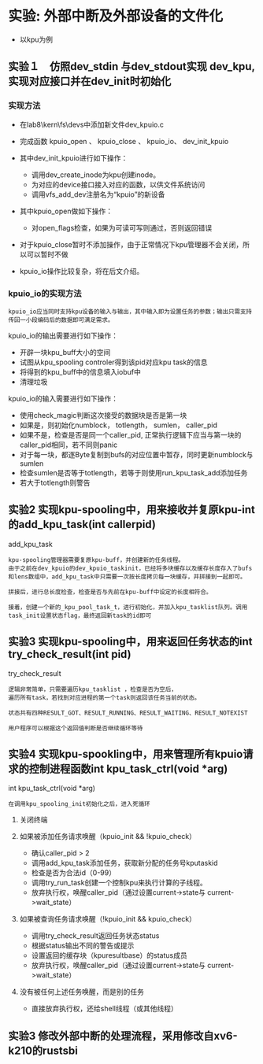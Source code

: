 # 实验: 外部中断及外部设备的文件化
* 以kpu为例　

## 实验１　仿照dev_stdin 与dev_stdout实现 dev_kpu, 实现对应接口并在dev_init时初始化
### 实现方法
* 在lab8\kern\fs\devs中添加新文件dev_kpuio.c
* 完成函数 kpuio_open 、 kpuio_close 、 kpuio_io、  dev_init_kpuio
* 其中dev_init_kpuio进行如下操作：
  * 调用dev_create_inode为kpu创建inode。
  * 为对应的device接口接入对应的函数，以供文件系统访问
  * 调用vfs_add_dev注册名为“kpuio”的新设备

* 其中kpuio_open做如下操作：
  * 对open_flags检查，如果为可读可写则通过，否则返回错误

* 对于kpuio_close暂时不添加操作，由于正常情况下kpu管理器不会关闭，所以可以暂时不做 

* kpuio_io操作比较复杂，将在后文介绍。
###  kpuio_io的实现方法
  
    kpuio_io应当同时支持kpu设备的输入与输出，其中输入即为设置任务的参数；输出只需支持传回一小段编码后的数据即可满足需求。

kpuio_io的输出需要进行如下操作：

* 开辟一块kpu_buff大小的空间
* 试图从kpu_spooling controler得到该pid对应kpu task的信息
* 将得到的kpu_buff中的信息填入iobuf中
* 清理垃圾

kpuio_io的输入需要进行如下操作：
* 使用check_magic判断这次接受的数据块是否是第一块
* 如果是，则初始化numblock， totlength， sumlen， caller_pid
* 如果不是，检查是否是同一个caller_pid, 正常执行逻辑下应当与第一块的caller_pid相同，若不同则panic
* 对于每一块，都逐Byte复制到bufs的对应位置中暂存，同时更新numblock与sumlen
* 检查sumlen是否等于totlength，若等于则使用run_kpu_task_add添加任务
* 若大于totlength则警告


## 实验2 实现kpu-spooling中，用来接收并复原kpu-int的add_kpu_task(int callerpid)

add_kpu_task

    kpu-spooling管理器需要复原kpu-buff，并创建新的任务线程。
    由于之前在dev_kpuio的dev_kpuio_taskinit，已经将多块缓存以及缓存长度存入了bufs和lens数组中，add_kpu_task中只需要一次按长度拷贝每一块缓存，并拼接到一起即可。

    拼接后，进行总长度检查，检查是否与先前在kpu-buff中设定的长度相符合。

    接着，创建一个新的_kpu_pool_task_t，进行初始化，并加入kpu_tasklist队列。调用task_init设置状态flag，最终返回新task的id即可

## 实验3 实现kpu-spooling中，用来返回任务状态的int try_check_result(int pid)

try_check_result

    逻辑非常简单，只需要遍历kpu_tasklist ，检查是否为空后，
    遍历所有task，若找到对应进程的第一个task则返回该任务当前的状态。

    状态共有四种RESULT_GOT、RESULT_RUNNING、RESULT_WAITING、RESULT_NOTEXIST

    用户程序可以根据这个返回值判断是否继续循环等待

## 实验4 实现kpu-spookling中，用来管理所有kpuio请求的控制进程函数int kpu_task_ctrl(void *arg)

int kpu_task_ctrl(void *arg)

    在调用kpu_spooling_init初始化之后，进入死循环

1.  关闭终端
2. 如果被添加任务请求唤醒（kpuio_init && !kpuio_check）
   
   * 确认caller_pid > 2
   * 调用add_kpu_task添加任务，获取新分配的任务号kputaskid
   * 检查是否为合法id（0-99）
   * 调用try_run_task创建一个控制kpu来执行计算的子线程。
   * 放弃执行权，唤醒caller_pid（通过设置current->state与 current->wait_state）
3. 如果被查询任务请求唤醒（!kpuio_init && kpuio_check）

    * 调用try_check_result返回任务状态status
    * 根据status输出不同的警告或提示
    * 设置返回的缓存块（kpuresultbase）的status成员
    * 放弃执行权，唤醒caller_pid（通过设置current->state与 current->wait_state）
4. 没有被任何上述任务唤醒，而是别的任务

     * 直接放弃执行权，还给shell线程（或其他线程）

## 实验3 修改外部中断的处理流程，采用修改自xv6-k210的rustsbi

